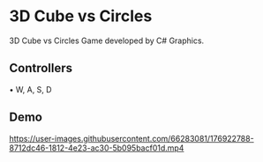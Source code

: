 # 3D Cube vs Circles
3D Cube vs Circles Game developed by C# Graphics.

## Controllers
• W, A, S, D

## Demo


https://user-images.githubusercontent.com/66283081/176922788-8712dc46-1812-4e23-ac30-5b095bacf01d.mp4

